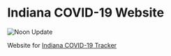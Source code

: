 # Indiana COVID-19 Website  

![Noon Update](https://github.com/ercbk/Indiana-COVID-19-Website/workflows/Noon%20Update/badge.svg)


Website for [Indiana COVID-19 Tracker](https://github.com/ercbk/Indiana-COVID-19-Tracker)
